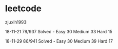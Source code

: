 # leetcode

zjuxlh1993 

18-11-21 78/937 Solved - Easy 30 Medium 33 Hard 15

18-11-29 86/941 Solved - Easy 30 Medium 39 Hard 17
